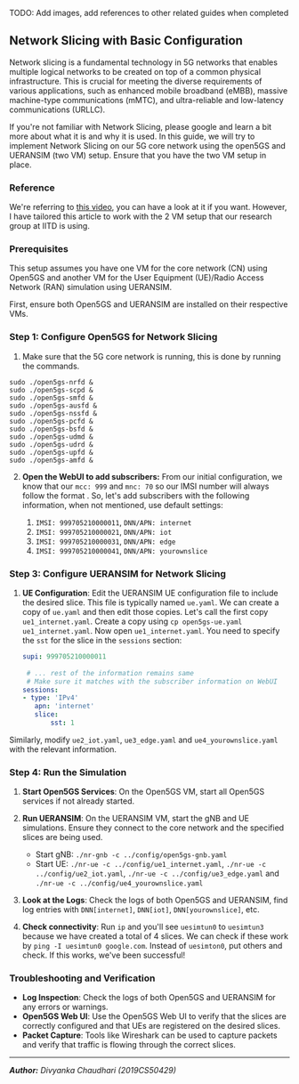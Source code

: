 TODO: Add images, add references to other related guides when completed

## Network Slicing with Basic Configuration

Network slicing is a fundamental technology in 5G networks that enables multiple logical networks to be created on top of a common physical infrastructure. This is crucial for meeting the diverse requirements of various applications, such as enhanced mobile broadband (eMBB), massive machine-type communications (mMTC), and ultra-reliable and low-latency communications (URLLC).

If you're not familiar with Network Slicing, please google and learn a bit more about what it is and why it is used. In this guide, we will try to implement Network Slicing on our 5G core network using the open5GS and UERANSIM (two VM) setup. Ensure that you have the two VM setup in place. 

### Reference
We're referring to [this video](https://youtu.be/8QDQNAAgtiQ?si=O0vUf4TeorvW1c2l), you can have a look at it if you want. However, I have tailored this article to work with the 2 VM setup that our research group at IITD is using. 

### Prerequisites

This setup assumes you have one VM for the core network (CN) using Open5GS and another VM for the User Equipment (UE)/Radio Access Network (RAN) simulation using UERANSIM.

First, ensure both Open5GS and UERANSIM are installed on their respective VMs.  

### Step 1: Configure Open5GS for Network Slicing

1. Make sure that the 5G core network is running, this is done by running the commands. 

```
sudo ./open5gs-nrfd & 
sudo ./open5gs-scpd & 
sudo ./open5gs-smfd & 
sudo ./open5gs-ausfd & 
sudo ./open5gs-nssfd & 
sudo ./open5gs-pcfd & 
sudo ./open5gs-bsfd & 
sudo ./open5gs-udmd & 
sudo ./open5gs-udrd & 
sudo ./open5gs-upfd & 
sudo ./open5gs-amfd & 

```
2. **Open the WebUI to add subscribers:** From our initial configuration, we know that our `mcc: 999` and `mnc: 70` so our IMSI number will always follow the format <mcc><mnc><identifier>. So, let's add subscribers with the following information, when not mentioned, use default settings:
	1. `IMSI: 999705210000011`, `DNN/APN: internet`
	2. `IMSI: 999705210000021`, `DNN/APN: iot`
	3. `IMSI: 999705210000031`, `DNN/APN: edge`
	4. `IMSI: 999705210000041`, `DNN/APN: yourownslice`

### Step 3: Configure UERANSIM for Network Slicing

1. **UE Configuration**: Edit the UERANSIM UE configuration file to include the desired slice. This file is typically named `ue.yaml`. We can create a copy of `ue.yaml` and then edit those copies. Let's call the first copy `ue1_internet.yaml`. Create a copy using `cp open5gs-ue.yaml ue1_internet.yaml`. Now open `ue1_internet.yaml`. You need to specify the `sst` for the slice in the `sessions` section:

   ```yaml
   supi: 999705210000011
	
	# ... rest of the information remains same
	# Make sure it matches with the subscriber information on WebUI
   sessions:
   - type: 'IPv4'
      apn: 'internet'
      slice:
	      sst: 1
   ```
   
Similarly, modify `ue2_iot.yaml`, `ue3_edge.yaml` and `ue4_yourownslice.yaml` with the relevant information.

### Step 4: Run the Simulation

1. **Start Open5GS Services**: On the Open5GS VM, start all Open5GS services if not already started.

2. **Run UERANSIM**: On the UERANSIM VM, start the gNB and UE simulations. Ensure they connect to the core network and the specified slices are being used.

   - Start gNB: `./nr-gnb -c ../config/open5gs-gnb.yaml`
   - Start UE: `./nr-ue -c ../config/ue1_internet.yaml`, `./nr-ue -c ../config/ue2_iot.yaml`, `./nr-ue -c ../config/ue3_edge.yaml` and  `./nr-ue -c ../config/ue4_yourownslice.yaml`
  
 3. **Look at the Logs**: Check the logs of both Open5GS and UERANSIM, find log entries with `DNN[internet]`, `DNN[iot]`, `DNN[yourownslice]`, etc. 
 4. **Check connectivity**: Run `ip` and you'll see `uesimtun0` to `uesimtun3` because we have created a total of 4 slices. We can check if these work by `ping -I uesimtun0 google.com`. Instead of `uesimton0`, put others and check. If this works, we've been successful!

### Troubleshooting and Verification

- **Log Inspection**: Check the logs of both Open5GS and UERANSIM for any errors or warnings.
- **Open5GS Web UI**: Use the Open5GS Web UI to verify that the slices are correctly configured and that UEs are registered on the desired slices.
- **Packet Capture**: Tools like Wireshark can be used to capture packets and verify that traffic is flowing through the correct slices.


-------

***Author:** Divyanka Chaudhari (2019CS50429)*
